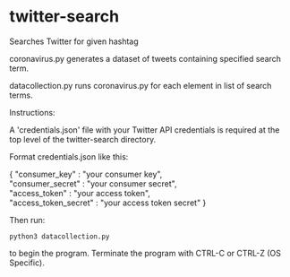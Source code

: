 # twitter-search
Searches Twitter for given hashtag

coronavirus.py generates a dataset of tweets containing specified search term.

datacollection.py runs coronavirus.py for each element in list of search terms. 


Instructions:

A 'credentials.json' file with your Twitter API credentials is required at the top level of the twitter-search directory. 
 
Format credentials.json like this:

{
	"consumer_key" : "your consumer key",
	\
	"consumer_secret" : "your consumer secret",
	\
	"access_token" : "your access token",
	\
	"access_token_secret" : "your access token secret"
}


Then run:

`python3 datacollection.py`

to begin the program. Terminate the program with CTRL-C or CTRL-Z (OS Specific).
